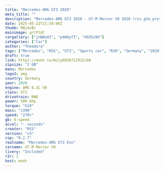 ```yaml
---
title: "Mercedes-AMG GT3 2020"
meta_title: ""
description: "Mercedes-AMG GT3 2020 - GT-M Mercer V8 2020 (rss_gtm_protech_p92_f6) by RSS"
date: 2025-05-22T21:59:00Z
thumb: MQj4vBc
mainimage: grtFtdC
cargallery: ["jnBWzAI", "p4H6yfI", "X9ZGz9U"]
categories: ["Car"]
author: "Theodora"
tags: ["Mercedes", "RSS", "GT3", "Sports car", "R2R", "Germany", "2020"]
draft: true
link: https://mods.to/Wziy6836722932cb8
zipsize: "2 GB"
manu: Mercedes
logo2: amg
country: Germany
year: 2020
engine: AMG 6.3L V8
class: GT3
drivetrain: RWD
power: 500 bhp 
torque: "610"
mass: "1390"
speed: "270+"
gb: 6-speed
accel: "- seconds"
creator: "RSS"
version: "v3"
csp: "0.2.7"
realname: "Mercedes-AMG GT3 Evo"
carname: GT-M Mercer V8
livery: "Included"
r2r: 1
host: mods
---
```

